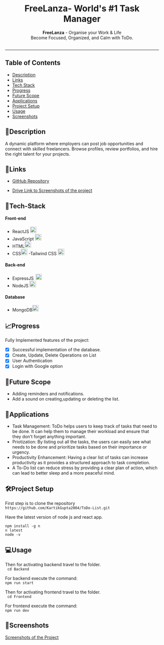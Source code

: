 <h1 align="center">
  FreeLanza- World's #1 Task Manager
</h1>

<div align="center">
   <strong>FreeLanza</strong> - Organise your Work & Life<br>
  Become Focused, Organized, and Calm with ToDo.<br> <br>
</div>
<hr>

## Table of Contents

- [Description](#description)
- [Links](#links)
- [Tech Stack](#tech-stack)
- [Progress](#progress)
- [Future Scope](#future-scope)
- [Applications](#applications)
- [Project Setup](#project-setup)
- [Usage](#usage)
- [Screenshots](#screenshots)


## 📝Description <a id="description"></a>

A dynamic platform where employers can post job opportunities and connect with skilled freelancers. Browse profiles, review portfolios, and hire the right talent for your projects.

## 🔗Links <a id="links"></a>

- [GitHub Repository](https://github.com/KartikGupta2004/ToDo-List)
<!-- - [Demo Video](https://drive.google.com/drive/folders/1-7PPo7TUaF-L6DGlMSSJ0DKw4iizCcOr)-->
- [Drive Link to Screenshots of the project](https://drive.google.com/file/d/1GwupswH9Ho_wfyDuJLaVYtx4znGka8to/view?usp=sharing)

## 🤖Tech-Stack <a id="tech-stack"></a>

#### Front-end
- ReactJS <a href="https://reactjs.org/" title="React"><img src="https://github.com/get-icon/geticon/raw/master/icons/react.svg" alt="React" width="21px" height="21px"></a>
- JavaScript <a href="https://developer.mozilla.org/en-US/docs/Web/JavaScript" title="JavaScript"><img src="https://github.com/get-icon/geticon/raw/master/icons/javascript.svg" alt="JavaScript" width="21px" height="21px"></a>
- HTML<a href="https://www.w3.org/TR/html5/" title="HTML5"><img src="https://github.com/get-icon/geticon/raw/master/icons/html-5.svg" alt="HTML5" width="21px" height="21px"></a>
- CSS<a href="https://www.w3.org/TR/CSS/" title="CSS3"><img src="https://github.com/get-icon/geticon/raw/master/icons/css-3.svg" alt="CSS3" width="21px" height="21px"></a>
-Tailwind CSS <a href="https://tailwindcss.com/" title="Tailwind CSS"><img src="https://github.com/get-icon/geticon/raw/master/icons/tailwindcss-icon.svg" alt="Tailwind CSS" width="21px" height="21px"></a>
#### Back-end
- ExpressJS <a href="https://expressjs.com/" title="Express.js"><img style="background-color: white; padding: 3px;" src="https://cdn.icon-icons.com/icons2/2699/PNG/512/expressjs_logo_icon_169185.png" alt="Express.js" height="20px"></a>
- NodeJS <a href="https://nodejs.org/" title="Node.js"><img src="https://github.com/get-icon/geticon/raw/master/icons/nodejs-icon.svg" alt="Node.js" width="21px" height="21px" ></a>
#### Database
- MongoDB<a href="https://www.mongodb.org/" title="MongoDB"><img src="https://github.com/get-icon/geticon/raw/master/icons/mongodb-icon.svg" alt="MongoDB" width="21px" height="21px"></a>

## 📈Progress <a id="progress"></a>

Fully Implemented features of the project:

- [x] Successful implementation of the database.
- [x] Create, Update, Delete Operations on List
- [x] User Authentication
- [x] Login with Google option

## 🔮Future Scope <a id="future-scope"></a>

- Adding reminders and notifications.
- Add a sound on creating,updating or deleting the list.

## 💸Applications <a id="applications"></a>

- Task Management: ToDo helps users to keep track of tasks that need to be done. It can help them to manage their workload and ensure that they don’t forget anything important.
- Priotization: By listing out all the tasks, the users can easily see what needs to be done and prioritize tasks based on their importance or urgency.
- Productivity Enhancement: Having a clear list of tasks can increase productivity as it provides a structured approach to task completion.
- A To-Do list can reduce stress by providing a clear plan of action, which can lead to better sleep and a more peaceful mind.

## 🛠Project Setup <a id="project-setup"></a>

First step is to clone the repository <br>
``` https://github.com/KartikGupta2004/ToDo-List.git ```

Have the latest version of node js and react app.
```
npm install -g n 
n latest
node -v
```

## 💻Usage <a id="usage"></a>

Then for activating backend travel to the folder. <br>
``` cd Backend```

For backend execute the command:<br>
```npm run start```

Then for activating frontend travel to the folder. <br>
``` cd Frontend```

For frontend execute the command:<br>
```npm run dev```

## 📱Screenshots <a id="screenshots"></a>

[Screenshots of the Project](https://drive.google.com/file/d/1GwupswH9Ho_wfyDuJLaVYtx4znGka8to/view?usp=sharing)

